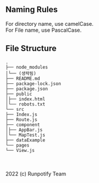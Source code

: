 ## Naming Rules
For directory name, use camelCase. <br/>
For File name, use PascalCase. <br/>

## File Structure
```
.
├── node_modules 
│└── (생략됨) 
├── README.md 
├── package-lock.json 
├── package.json 
├── public 
│├── index.html 
│└── robots.txt 
└── src 
├── Index.js 
├── Route.js 
├── component 
│├── AppBar.js 
│└── MapTest.js 
├── dataExample 
└── pages 
└── View.js 
```
<br /><br />
2022 (c) Runpotify Team
